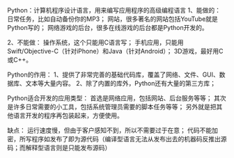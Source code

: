 Python：计算机程序设计语言，用来编写应用程序的高级编程语言
1、能做的：
日常任务，比如自动备份你的MP3；
网站，很多著名的网站包括YouTube就是Python写的；
网络游戏的后台，很多在线游戏的后台都是Python开发的。

2、不能做：
操作系统，这个只能用C语言写；
手机应用，只能用Swift/Objective-C（针对iPhone）和Java（针对Android）；
3D游戏，最好用C或C++。

Python的作用：
1、提供了非常完善的基础代码库，覆盖了网络、文件、GUI、数据库、文本等大量内容。
2、除了内置的库外，Python还有大量的第三方库；

Python适合开发的应用类型：
首选是网络应用，包括网站、后台服务等等；
其次是许多日常需要的小工具，包括系统管理员需要的脚本任务等等；
另外就是把其他语言开发的程序再包装起来，方便使用。

缺点：
运行速度慢，但由于客户感知不到，所以不需要过于在意；
代码不能加密，所写程序如发布了即为源代码（编译型语言无法从发布出去的机器码反推出源码；而解释型语言则是只能发布源码）
